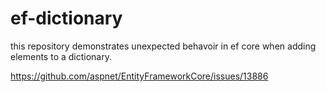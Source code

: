 # ef-dictionary

this repository demonstrates unexpected behavoir in ef core when adding elements to a dictionary.

https://github.com/aspnet/EntityFrameworkCore/issues/13886
